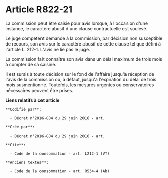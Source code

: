 # Article R822-21

La commission peut être saisie pour avis lorsque, à l'occasion d'une instance, le caractère abusif d'une clause contractuelle
est soulevé. 

Le juge compétent demande à la commission, par décision non susceptible de recours, son avis sur le caractère abusif de cette
clause tel que défini à l'article L. 212-1. L'avis ne lie pas le juge. 

La commission fait connaître son avis dans un délai maximum de trois mois à compter de sa saisine. 

Il est sursis à toute décision sur le fond de l'affaire jusqu'à réception de l'avis de la commission ou, à défaut, jusqu'à
l'expiration du délai de trois mois susmentionné. Toutefois, les mesures urgentes ou conservatoires nécessaires peuvent être
prises.

**Liens relatifs à cet article**

	**Codifié par**:

	  - Décret n°2016-884 du 29 juin 2016 - art.

	**Créé par**:

	  - Décret n°2016-884 du 29 juin 2016 - art.

	**Cite**:

	  - Code de la consommation - art. L212-1 (VT)

	**Anciens textes**:

	  - Code de la consommation - art. R534-4 (Ab)
